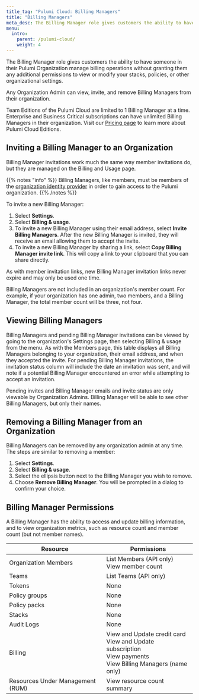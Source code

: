 ```yaml
---
title_tag: "Pulumi Cloud: Billing Managers"
title: "Billing Managers"
meta_desc: The Billing Manager role gives customers the ability to have someone in their Pulumi Organization manage billing operations. Learn more about this role here.
menu:
  intro:
    parent: /pulumi-cloud/
    weight: 4
---
```


The Billing Manager role gives customers the ability to have someone in their Pulumi Organization manage billing operations without granting them any additional permissions to view or modify your stacks, policies, or other organizational settings.

Any Organization Admin can view, invite, and remove Billing Managers from their organization.

Team Editions of the Pulumi Cloud are limited to 1 Billing Manager at a time. Enterprise and Business Critical subscriptions can have unlimited Billing Managers in their organization. Visit our [Pricing page](https://www.pulumi.com/pricing) to learn more about Pulumi Cloud Editions.

## Inviting a Billing Manager to an Organization

Billing Manager invitations work much the same way member invitations do, but they are managed on the Billing and Usage page.

{{% notes "info" %}}
Billing Managers, like members, must be members of the [organization identity provider](/docs/intro/pulumi-cloud/organizations#organization-identity-providers) in order to gain access to the Pulumi organization.
{{% /notes %}}

To invite a new Billing Manager:

1. Select **Settings**.
1. Select **Billing & usage**.
1. To invite a new Billing Manager using their email address, select **Invite Billing Managers**. After the new Billing Manager is invited, they will receive an email allowing them to accept the invite.
1. To invite a new Billing Manager by sharing a link, select **Copy Billing Manager invite link**. This will copy a link to your clipboard that you can share directly.

As with member invitation links, new Billing Manager invitation links never expire and may only be used one time.

Billing Managers are not included in an organization's member count. For example, if your organization has one admin, two members, and a Billing Manager, the total member count will be three, not four.

## Viewing Billing Managers

Billing Managers and pending Billing Manager invitations can be viewed by going to the organization's Settings page, then selecting Billing & usage from the menu. As with the Members page, this table displays all Billing Managers belonging to your organization, their email address, and when they accepted the invite. For pending Billing Manager invitations, the invitation status column will include the date an invitation was sent, and will note if a potential Billing Manager encountered an error while attempting to accept an invitation.

Pending invites and Billing Manager emails and invite status are only viewable by Organization Admins. Billing Manager will be able to see other Billing Managers, but only their names.

## Removing a Billing Manager from an Organization

Billing Managers can be removed by any organization admin at any time. The steps are similar to removing a member:

1. Select **Settings**.
1. Select **Billing & usage**.
1. Select the ellipsis button next to the Billing Manager you wish to remove.
1. Choose **Remove Billing Manager**. You will be prompted in a dialog to confirm your choice.

## Billing Manager Permissions

A Billing Manager has the ability to access and update billing information, and to view organization metrics, such as resource count and member count (but not member names).

| Resource | Permissions |
| --- | --- |
| Organization Members | List Members (API only) <br> View member count |
| Teams | List Teams (API only) |
| Tokens | None |
| Policy groups | None |
| Policy packs | None |
| Stacks | None |
| Audit Logs | None |
| Billing | View and Update credit card <br> View and Update subscription <br> View payments <br> View Billing Managers (name only) |
| Resources Under Management (RUM) | View resource count summary| |
